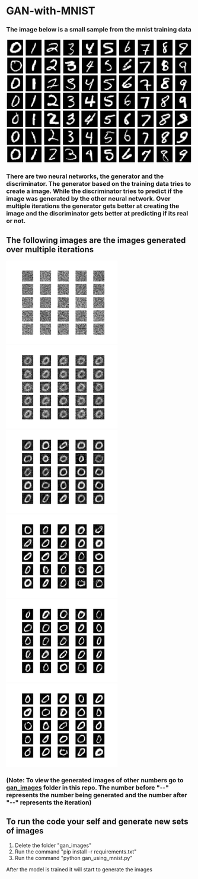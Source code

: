# GAN-with-MNIST

### The image below is a small sample from the mnist training data
<img src="https://github.com/BibhuLamichhane/GAN-with-MNIST/blob/master/sample.png?raw=true">

### There are two neural networks, the generator and the discriminator. The generator based on the training data tries to create a image. While the discriminator tries to predict if the image was generated by the other neural network. Over multiple iterations the generator gets better at creating the image and the discriminator gets better at predicting if its real or not.

## The following images are the images generated over multiple iterations
<img src="https://github.com/BibhuLamichhane/GAN-with-MNIST/blob/master/gan_images/0--0.png" width=300><img src="https://github.com/BibhuLamichhane/GAN-with-MNIST/blob/master/gan_images/0--500.png" width=300><img src="https://github.com/BibhuLamichhane/GAN-with-MNIST/blob/master/gan_images/0--1000.png" width=300><img src="https://github.com/BibhuLamichhane/GAN-with-MNIST/blob/master/gan_images/0--2500.png" width=300><img src="https://github.com/BibhuLamichhane/GAN-with-MNIST/blob/master/gan_images/0--3500.png" width=300><img src="https://github.com/BibhuLamichhane/GAN-with-MNIST/blob/master/gan_images/0--4900.png" width=300>

### (Note: To view the generated images of other numbers go to <a href="https://github.com/BibhuLamichhane/GAN-with-MNIST/tree/master/gan_images">gan_images</a> folder in this repo. The number before "--" represents the number being generated and the number after "--" represents the iteration)
## To run the code your self and generate new sets of images
1. Delete the folder "gan_images"
2. Run the command "pip install -r requirements.txt"
3. Run the command "python gan_using_mnist.py"

After the model is trained it will start to generate the images 
